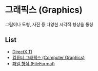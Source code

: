 # 그래픽스 (Graphics)
그림이나 도형, 사진 등 다양한 시각적 형상을 통칭

## List
- [DirectX 11](DirectX11/README.md)
- [컴퓨터 그래픽스 (Computer Graphics)](ComputerGraphics/README.md)
- [파일 형식 (FileFormat)](FileFormat/README.md)
